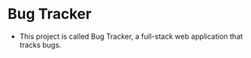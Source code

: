 # Bug Tracker

- This project is called Bug Tracker, a full-stack web application that tracks bugs.
